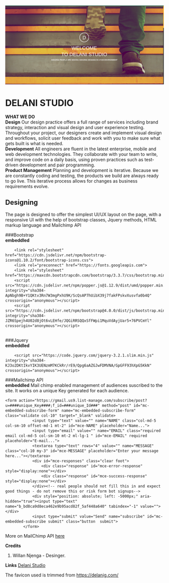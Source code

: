 <!--DELANI STUDIO-->
![DELANI LOGO](delani.png)

# DELANI STUDIO
**WHAT WE DO**
<br>
**Design**
Our design practice offers a full range of services including brand strategy, interaction and visual design and user experience testing.
Throughout your project, our designers create and implement visual design and workflows, solicit user feedback and work with you to make sure what gets built is what is needed.
<br>
**Development**
All engineers are fluent in the latest enterprise, mobile and web development technologies.
They collaborate with your team to write, and improve code on a daily basis, using proven practices such as test-driven development and pair programming.
<br>
**Product Management**
Planning and development is iterative. Because we are constantly coding and testing, the products we build are always ready to go live. 
This iterative process allows for changes as business requirements evolve.
<br>


## Designing
The page is designed to offer the simplest UI/UX layout on the page, with a responsive UI with the help of bootstrap classes, Jquery methods, HTML markup language and  Mailchimp API

###Bootstrap
<br>
**embeddled**
```
 	<link rel="stylesheet" href="https://cdn.jsdelivr.net/npm/bootstrap-icons@1.10.2/font/bootstrap-icons.css">
 	<link rel="preconnect" href="https://fonts.googleapis.com">
 	<link rel="stylesheet" href="https://maxcdn.bootstrapcdn.com/bootstrap/3.3.7/css/bootstrap.min.css"> 
 	<script src="https://cdn.jsdelivr.net/npm/popper.js@1.12.9/dist/umd/popper.min.js" integrity="sha384-ApNbgh9B+Y1QKtv3Rn7W3mgPxhU9K/ScQsAP7hUibX39j7fakFPskvXusvfa0b4Q" crossorigin="anonymous"></script>
 	<script src="https://cdn.jsdelivr.net/npm/bootstrap@4.0.0/dist/js/bootstrap.min.js" integrity="sha384-JZR6Spejh4U02d8jOt6vLEHfe/JQGiRRSQQxSfFWpi1MquVdAyjUar5+76PVCmYl" crossorigin="anonymous"></script>    
 
```
###Jquery
<br>
**embeddled**
```	<script src="https://ajax.googleapis.com/ajax/libs/jquery/3.6.0/jquery.min.js"></script>
	<script src="https://code.jquery.com/jquery-3.2.1.slim.min.js" integrity="sha384-KJ3o2DKtIkvYIK3UENzmM7KCkRr/rE9/Qpg6aAZGJwFDMVNA/GpGFF93hXpG5KkN" crossorigin="anonymous"></script>
```
###Mailchimp API
<br>
**embeddled**
Mail chimp enabled management of audiences suscribed to the site. It works on a unique Key generated for each audience.

```
<form action="https://gmail.us9.list-manage.com/subscribe/post?u=####unique_Key####;f_id=###unique_Id###" method="post" id="mc-embedded-subscribe-form" name="mc-embedded-subscribe-form" class="validate col-10" target="_blank" validate>
            <input type="text" value="" name="NAME" class="col-md-5 col-sm-10 offset-md-1 mt-2" id="mce-NAME" placeholder="Name...">
            <input type="email" value="" name="EMAIL" class="required email col-md-5 col-sm-10 mt-2 ml-lg-1 " id="mce-EMAIL" required placeholder="E-mail...">
            <textarea type="text" rows="4" value="" name="MESSAGE" class="col-10 my-3" id="mce-MESSAGE" placeholder="Enter your message here..."></textarea>            
            <div id="mce-responses" class="clear foot">
                <div class="response" id="mce-error-response" style="display:none"></div>
                <div class="response" id="mce-success-response" style="display:none"></div>
            </div><!-- real people should not fill this in and expect good things - do not remove this or risk form bot signups-->
            <div style="position: absolute; left: -5000px;" aria-hidden="true"><input type="text" name="b_bd8ca9d8eca462e9b95acd82f_5af448a640" tabindex="-1" value=""></div>
            <input type="submit" value="Send" name="subscribe" id="mc-embedded-subscribe submit" class="button  submit">
        </form>	

```
More on MailChimp API  [here](https://mailchimp.com/)

**Credits**

1. Willan Njenga - Desinger.

**Links**
[Delani Studio](https://wnjenga.github.io/DelaniStudio/)




The favicon used is trimmed from https://delanig.com/




